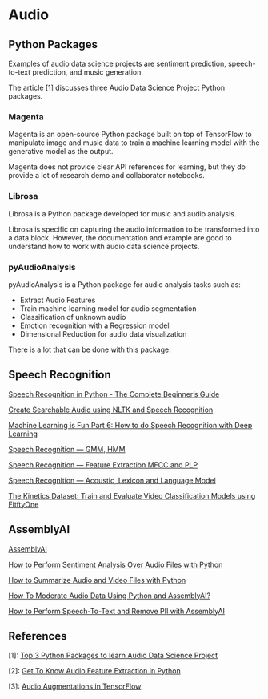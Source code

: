 # Audio

## Python Packages

Examples of audio data science projects are sentiment prediction, speech-to-text prediction, and music generation.

The article [1] discusses three Audio Data Science Project Python packages. 

### Magenta

Magenta is an open-source Python package built on top of TensorFlow to manipulate image and music data to train a machine learning model with the generative model as the output.

Magenta does not provide clear API references for learning, but they do provide a lot of research demo and collaborator notebooks.

### Librosa

Librosa is a Python package developed for music and audio analysis. 

Librosa is specific on capturing the audio information to be transformed into a data block. However, the documentation and example are good to understand how to work with audio data science projects.

### pyAudioAnalysis

pyAudioAnalysis is a Python package for audio analysis tasks such as:

- Extract Audio Features
- Train machine learning model for audio segmentation
- Classification of unknown audio
- Emotion recognition with a Regression model
- Dimensional Reduction for audio data visualization

There is a lot that can be done with this package.



## Speech Recognition

[Speech Recognition in Python - The Complete Beginner’s Guide](https://towardsdatascience.com/speech-recognition-in-python-the-complete-beginners-guide-de1dd7f00726)

[Create Searchable Audio using NLTK and Speech Recognition](https://betterprogramming.pub/create-searchable-audio-using-python-78b5afc5122)


[Machine Learning is Fun Part 6: How to do Speech Recognition with Deep Learning](https://medium.com/@ageitgey/machine-learning-is-fun-part-6-how-to-do-speech-recognition-with-deep-learning-28293c162f7a)


[Speech Recognition — GMM, HMM](https://jonathan-hui.medium.com/speech-recognition-gmm-hmm-8bb5eff8b196)

[Speech Recognition — Feature Extraction MFCC and PLP](https://jonathan-hui.medium.com/speech-recognition-feature-extraction-mfcc-plp-5455f5a69dd9)

[Speech Recognition — Acoustic, Lexicon and Language Model](https://jonathan-hui.medium.com/speech-recognition-acoustic-lexicon-language-model-aacac0462639)


[The Kinetics Dataset: Train and Evaluate Video Classification Models using FitftyOne](https://www.instapaper.com/read/1498461024)


## AssemblyAI

[AssemblyAI](https://www.assemblyai.com/)

[How to Perform Sentiment Analysis Over Audio Files with Python](https://towardsdatascience.com/sentiment-analysis-assemblyai-python-a4686967e0fc)

[How to Summarize Audio and Video Files with Python](https://towardsdatascience.com/summarize-audio-video-files-assemblyai-c9126918870c)

[How To Moderate Audio Data Using Python and AssemblyAI?](https://www.instapaper.com/read/1484566419)

[How to Perform Speech-To-Text and Remove PII with AssemblyAI](https://www.instapaper.com/read/1480619727)


## References

[1]: [Top 3 Python Packages to learn Audio Data Science Project](https://towardsdatascience.com/top-3-python-packages-to-learn-audio-data-science-project-cbd11c100fe7)

[2]: [Get To Know Audio Feature Extraction in Python](https://towardsdatascience.com/get-to-know-audio-feature-extraction-in-python-a499fdaefe42)

[3]: [Audio Augmentations in TensorFlow](https://towardsdatascience.com/audio-augmentations-in-tensorflow-48483260b169)
